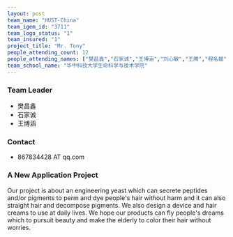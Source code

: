 ```yaml
---
layout: post
team_name: "HUST-China"
team_igem_id: "3711"
team_logo_status: "1"
team_insured: "1"
project_title: "Mr. Tony"
people_attending_count: 12
people_attending_names: ["樊昌鑫","石家诚","王博涵","刘心敏","王腾","程名媛","杨洁","刘超然","李依瑾","张玉竹","黄天昊","陈雯菁"]
team_school_name: "华中科技大学生命科学与技术学院"
---
```



### Team Leader
* 樊昌鑫
* 石家诚
* 王博涵

### Contact
* 867834428 AT qq.com

### A New Application Project

Our project is about an engineering yeast which can secrete peptides and/or pigments to perm and dye people's hair without harm and it can also straight hair and decompose pigments. We also design a device and hair creams to use at daily lives. We hope our products can fly people's dreams which to pursuit beauty and make the elderly to color their hair without worries.
